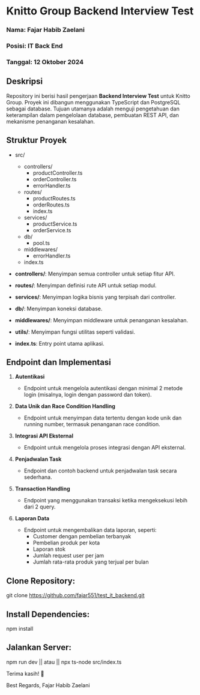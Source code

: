 # Knitto Group Backend Interview Test

### Nama: Fajar Habib Zaelani  
### Posisi: IT Back End  
### Tanggal: 12 Oktober 2024  

## Deskripsi

Repository ini berisi hasil pengerjaan **Backend Interview Test** untuk Knitto Group. Proyek ini dibangun menggunakan TypeScript dan PostgreSQL sebagai database. Tujuan utamanya adalah menguji pengetahuan dan keterampilan dalam pengelolaan database, pembuatan REST API, dan mekanisme penanganan kesalahan.

## Struktur Proyek

- src/
  - controllers/
    - productController.ts
    - orderController.ts
    - errorHandler.ts
  - routes/
    - productRoutes.ts
    - orderRoutes.ts
    - index.ts
  - services/
    - productService.ts
    - orderService.ts
  - db/
    - pool.ts
  - middlewares/
    - errorHandler.ts
  - index.ts

- **controllers/**: Menyimpan semua controller untuk setiap fitur API.
- **routes/**: Menyimpan definisi rute API untuk setiap modul.
- **services/**: Menyimpan logika bisnis yang terpisah dari controller.
- **db/**: Menyimpan koneksi database.
- **middlewares/**: Menyimpan middleware untuk penanganan kesalahan.
- **utils/**: Menyimpan fungsi utilitas seperti validasi.
- **index.ts**: Entry point utama aplikasi.

## Endpoint dan Implementasi

1. **Autentikasi**
   - Endpoint untuk mengelola autentikasi dengan minimal 2 metode login (misalnya, login dengan password dan token).

2. **Data Unik dan Race Condition Handling**
   - Endpoint untuk menyimpan data tertentu dengan kode unik dan running number, termasuk penanganan race condition.

3. **Integrasi API Eksternal**
   - Endpoint untuk mengelola proses integrasi dengan API eksternal.

4. **Penjadwalan Task**
   - Endpoint dan contoh backend untuk penjadwalan task secara sederhana.

5. **Transaction Handling**
   - Endpoint yang menggunakan transaksi ketika mengeksekusi lebih dari 2 query.

6. **Laporan Data**
   - Endpoint untuk mengembalikan data laporan, seperti:
     - Customer dengan pembelian terbanyak
     - Pembelian produk per kota
     - Laporan stok
     - Jumlah request user per jam
     - Jumlah rata-rata produk yang terjual per bulan

## Clone Repository:
git clone https://github.com/fajar551/test_it_backend.git

## Install Dependencies:
npm install

## Jalankan Server:
npm run dev
|| atau ||
npx ts-node src/index.ts

Terima kasih! 🎉

Best Regards,
Fajar Habib Zaelani

